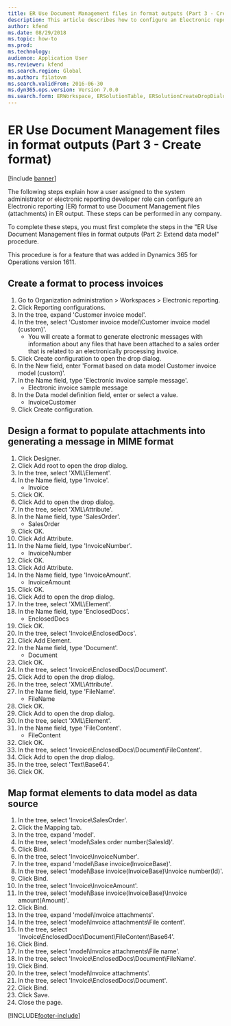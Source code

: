 ```yaml
---
title: ER Use Document Management files in format outputs (Part 3 - Create format)
description: This article describes how to configure an Electronic reporting format to use Document Management files in ER output. (Part 3)
author: kfend
ms.date: 08/29/2018
ms.topic: how-to
ms.prod: 
ms.technology: 
audience: Application User
ms.reviewer: kfend
ms.search.region: Global
ms.author: filatovm
ms.search.validFrom: 2016-06-30
ms.dyn365.ops.version: Version 7.0.0
ms.search.form: ERWorkspace, ERSolutionTable, ERSolutionCreateDropDialog, EROperationDesigner, ERComponentTypeDropDialog
---
```


# ER Use Document Management files in format outputs (Part 3 - Create format)

[!include [banner](../../includes/banner.md)]

The following steps explain how a user assigned to the system administrator or electronic reporting developer role can configure an Electronic reporting (ER) format to use Document Management files (attachments) in ER output. These steps can be performed in any company.

To complete these steps, you must first complete the steps in the "ER Use Document Management files in format outputs (Part 2: Extend data model" procedure.

This procedure is for a feature that was added in Dynamics 365 for Operations version 1611.


## Create a format to process invoices
1. Go to Organization administration > Workspaces > Electronic reporting.
2. Click Reporting configurations.
3. In the tree, expand 'Customer invoice model'.
4. In the tree, select 'Customer invoice model\Customer invoice model (custom)'.
    * You will create a format to generate electronic messages with information about any files that have been attached to a sales order that is related to an electronically processing invoice.  
5. Click Create configuration to open the drop dialog.
6. In the New field, enter 'Format based on data model Customer invoice model (custom)'.
7. In the Name field, type 'Electronic invoice sample message'.
    * Electronic invoice sample message  
8. In the Data model definition field, enter or select a value.
    * InvoiceCustomer  
9. Click Create configuration.

## Design a format to populate attachments into generating a message in MIME format
1. Click Designer.
2. Click Add root to open the drop dialog.
3. In the tree, select 'XML\Element'.
4. In the Name field, type 'Invoice'.
    * Invoice  
5. Click OK.
6. Click Add to open the drop dialog.
7. In the tree, select 'XML\Attribute'.
8. In the Name field, type 'SalesOrder'.
    * SalesOrder  
9. Click OK.
10. Click Add Attribute.
11. In the Name field, type 'InvoiceNumber'.
    * InvoiceNumber  
12. Click OK.
13. Click Add Attribute.
14. In the Name field, type 'InvoiceAmount'.
    * InvoiceAmount  
15. Click OK.
16. Click Add to open the drop dialog.
17. In the tree, select 'XML\Element'.
18. In the Name field, type 'EnclosedDocs'.
    * EnclosedDocs  
19. Click OK.
20. In the tree, select 'Invoice\EnclosedDocs'.
21. Click Add Element.
22. In the Name field, type 'Document'.
    * Document  
23. Click OK.
24. In the tree, select 'Invoice\EnclosedDocs\Document'.
25. Click Add to open the drop dialog.
26. In the tree, select 'XML\Attribute'.
27. In the Name field, type 'FileName'.
    * FileName  
28. Click OK.
29. Click Add to open the drop dialog.
30. In the tree, select 'XML\Element'.
31. In the Name field, type 'FileContent'.
    * FileContent  
32. Click OK.
33. In the tree, select 'Invoice\EnclosedDocs\Document\FileContent'.
34. Click Add to open the drop dialog.
35. In the tree, select 'Text\Base64'.
36. Click OK.

## Map format elements to data model as data source
1. In the tree, select 'Invoice\SalesOrder'.
2. Click the Mapping tab.
3. In the tree, expand 'model'.
4. In the tree, select 'model\Sales order number(SalesId)'.
5. Click Bind.
6. In the tree, select 'Invoice\InvoiceNumber'.
7. In the tree, expand 'model\Base invoice(InvoiceBase)'.
8. In the tree, select 'model\Base invoice(InvoiceBase)\Invoice number(Id)'.
9. Click Bind.
10. In the tree, select 'Invoice\InvoiceAmount'.
11. In the tree, select 'model\Base invoice(InvoiceBase)\Invoice amount(Amount)'.
12. Click Bind.
13. In the tree, expand 'model\Invoice attachments'.
14. In the tree, select 'model\Invoice attachments\File content'.
15. In the tree, select 'Invoice\EnclosedDocs\Document\FileContent\Base64'.
16. Click Bind.
17. In the tree, select 'model\Invoice attachments\File name'.
18. In the tree, select 'Invoice\EnclosedDocs\Document\FileName'.
19. Click Bind.
20. In the tree, select 'model\Invoice attachments'.
21. In the tree, select 'Invoice\EnclosedDocs\Document'.
22. Click Bind.
23. Click Save.
24. Close the page.



[!INCLUDE[footer-include](../../../../includes/footer-banner.md)]

